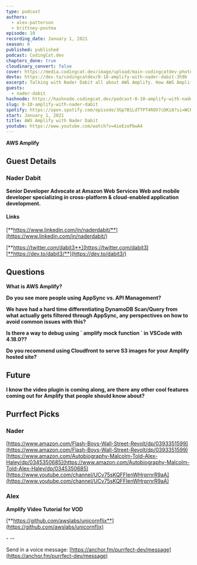 ```yaml
---
type: podcast
authors:
  - alex-patterson
  - brittney-postma
episode: 10
recording_date: January 1, 2021
season: 0
published: published
podcast: CodingCat.dev
chapters_done: true
cloudinary_convert: false
cover: https://media.codingcat.dev/image/upload/main-codingcatdev-photo/eqee9pl7phcpi6fvjw5j.png
devto: https://dev.to/codingcatdev/0-10-amplify-with-nader-dabit-3h9b
excerpt: Talking with Nader Dabit all about AWS Amplify. How AWS Amplify fits into your web development process.
guests:
  - nader-dabit
hashnode: https://hashnode.codingcat.dev/podcast-0-10-amplify-with-nader-dabit
slug: 0-10-amplify-with-nader-dabit
spotify: https://open.spotify.com/episode/3Gp7B1LdTTPT4ROV7cDKi8?si=WCKDPuzaT-mKRWynEQdkKg
start: January 1, 2021
title: AWS Amplify with Nader Dabit
youtube: https://www.youtube.com/watch?v=AieEzoPbwA4
---
```


**AWS Amplify**

## **Guest Details**

### **Nader Dabit**

**Senior Developer Advocate at Amazon Web Services
Web and mobile developer specializing in cross-platform & cloud-enabled application development.**

#### **Links**

[**https://www.linkedin.com/in/naderdabit/**](https://www.linkedin.com/in/naderdabit/)

[**https://twitter.com/dabit3**](https://twitter.com/dabit3)[**https://dev.to/dabit3/**](https://dev.to/dabit3/)

## **Questions**

**What is AWS Amplify?**

**Do you see more people using AppSync vs. API Management?**

**We have had a hard time differentiating DynamoDB Scan/Query from what actually gets filtered through AppSync, any perspectives on how to avoid common issues with this?**

**Is there a way to debug using \` amplify mock function \` in VSCode with 4.18.0??**

**Do you recommend using Cloudfront to serve S3 images for your Amplify hosted site?**

## **Future**

**I know the video plugin is coming along, are there any other cool features coming out for Amplify that people should know about?**

## **Purrfect Picks**

### **Nader**

[https://www.amazon.com/Flash-Boys-Wall-Street-Revolt/dp/0393351599](https://www.amazon.com/Flash-Boys-Wall-Street-Revolt/dp/0393351599)
[https://www.amazon.com/Autobiography-Malcolm-Told-Alex-Haley/dp/0345350685](https://www.amazon.com/Autobiography-Malcolm-Told-Alex-Haley/dp/0345350685)
[https://www.youtube.com/channel/UCv75sKQFFIenWHrprnrR9aA](https://www.youtube.com/channel/UCv75sKQFFIenWHrprnrR9aA)

### **Alex**

**Amplify Video Tutorial for VOD**

[**https://github.com/awslabs/unicornflix**](https://github.com/awslabs/unicornflix)

\- \--

Send in a voice message: [https://anchor.fm/purrfect-dev/message](https://anchor.fm/purrfect-dev/message)
